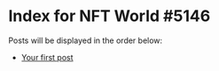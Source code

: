 # Index for NFT World #5146
Posts will be displayed in the order below:

- [Your first post](./001-first.md)

